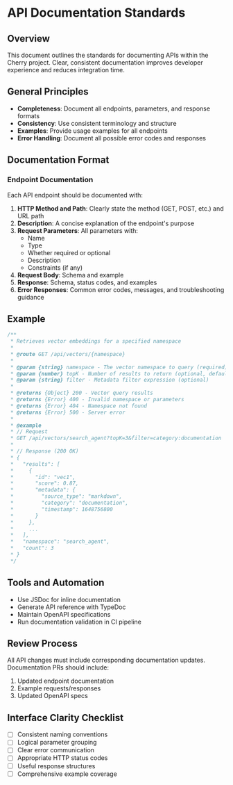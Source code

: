 # API Documentation Standards

## Overview

This document outlines the standards for documenting APIs within the Cherry project. Clear, consistent documentation improves developer experience and reduces integration time.

## General Principles

- **Completeness**: Document all endpoints, parameters, and response formats
- **Consistency**: Use consistent terminology and structure
- **Examples**: Provide usage examples for all endpoints
- **Error Handling**: Document all possible error codes and responses

## Documentation Format

### Endpoint Documentation

Each API endpoint should be documented with:

1. **HTTP Method and Path**: Clearly state the method (GET, POST, etc.) and URL path
2. **Description**: A concise explanation of the endpoint's purpose
3. **Request Parameters**: All parameters with:
   - Name
   - Type
   - Whether required or optional
   - Description
   - Constraints (if any)
4. **Request Body**: Schema and example
5. **Response**: Schema, status codes, and examples
6. **Error Responses**: Common error codes, messages, and troubleshooting guidance

## Example

```typescript
/**
 * Retrieves vector embeddings for a specified namespace
 * 
 * @route GET /api/vectors/{namespace}
 * 
 * @param {string} namespace - The vector namespace to query (required)
 * @param {number} topK - Number of results to return (optional, default: from namespace config)
 * @param {string} filter - Metadata filter expression (optional)
 * 
 * @returns {Object} 200 - Vector query results
 * @returns {Error} 400 - Invalid namespace or parameters
 * @returns {Error} 404 - Namespace not found
 * @returns {Error} 500 - Server error
 * 
 * @example
 * // Request
 * GET /api/vectors/search_agent?topK=3&filter=category:documentation
 * 
 * // Response (200 OK)
 * {
 *   "results": [
 *     {
 *       "id": "vec1",
 *       "score": 0.87,
 *       "metadata": {
 *         "source_type": "markdown",
 *         "category": "documentation",
 *         "timestamp": 1648756800
 *       }
 *     },
 *     ...
 *   ],
 *   "namespace": "search_agent",
 *   "count": 3
 * }
 */
```

## Tools and Automation

- Use JSDoc for inline documentation
- Generate API reference with TypeDoc
- Maintain OpenAPI specifications
- Run documentation validation in CI pipeline

## Review Process

All API changes must include corresponding documentation updates. Documentation PRs should include:

1. Updated endpoint documentation
2. Example requests/responses
3. Updated OpenAPI specs

## Interface Clarity Checklist

- [ ] Consistent naming conventions
- [ ] Logical parameter grouping
- [ ] Clear error communication
- [ ] Appropriate HTTP status codes
- [ ] Useful response structures
- [ ] Comprehensive example coverage
